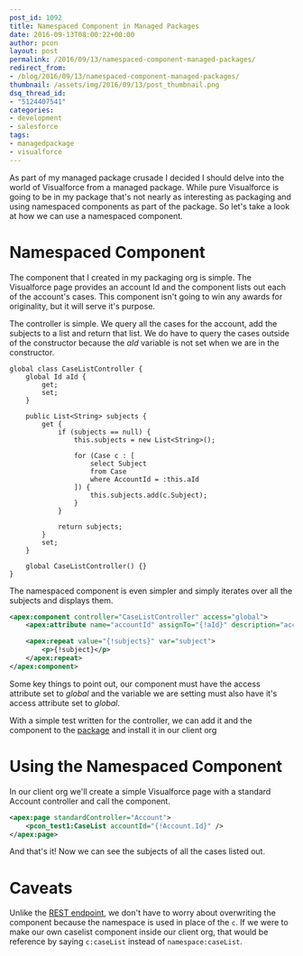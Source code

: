 ```yaml
---
post_id: 1092
title: Namespaced Component in Managed Packages
date: 2016-09-13T08:00:22+00:00
author: pcon
layout: post
permalink: /2016/09/13/namespaced-component-managed-packages/
redirect_from:
- /blog/2016/09/13/namespaced-component-managed-packages/
thumbnail: /assets/img/2016/09/13/post_thumbnail.png
dsq_thread_id:
- "5124407541"
categories:
- development
- salesforce
tags:
- managedpackage
- visualforce
---
```

As part of my managed package crusade I decided I should delve into the world of Visualforce from a managed package.  While pure Visualforce is going to be in my package that's not nearly as interesting as packaging and using namespaced components as part of the package.  So let's take a look at how we can use a namespaced component.

# Namespaced Component

The component that I created in my packaging org is simple.  The Visualforce page provides an account Id and the component lists out each of the account's cases.  This component isn't going to win any awards for originality, but it will serve it's purpose.

<!--more-->

The controller is simple.  We query all the cases for the account, add the subjects to a list and return that list.  We do have to query the cases outside of the constructor because the _aId_ variable is not set when we are in the constructor.

```apex
global class CaseListController {
    global Id aId {
        get;
        set;
    }

    public List<String> subjects {
        get {
            if (subjects == null) {
                this.subjects = new List<String>();

                for (Case c : [
                    select Subject
                    from Case
                    where AccountId = :this.aId
                ]) {
                    this.subjects.add(c.Subject);
                }
            }

            return subjects;
        }
        set;
    }

    global CaseListController() {}
}
```

The namespaced component is even simpler and simply iterates over all the subjects and displays them.

```xml
<apex:component controller="CaseListController" access="global">
    <apex:attribute name="accountId" assignTo="{!aId}" description="account id" type="String" required="true" access="global" />

    <apex:repeat value="{!subjects}" var="subject">
        <p>{!subject}</p>
    </apex:repeat>
</apex:component>
```

Some key things to point out, our component must have the access attribute set to _global_ and the variable we are setting must also have it's access attribute set to _global_.

With a simple test written for the controller, we can add it and the component to the [package](https://login.salesforce.com/packaging/installPackage.apexp?p0=04t41000000NZ9g) and install it in our client org

# Using the Namespaced Component

In our client org we'll create a simple Visualforce page with a standard Account controller and call the component.

```xml
<apex:page standardController="Account">
    <pcon_test1:CaseList accountId="{!Account.Id}" />
</apex:page>
```

And that's it!  Now we can see the subjects of all the cases listed out.

# Caveats

Unlike the [REST endpoint](http://blog.deadlypenguin.com/blog/2016/09/07/namespaced-rest-managed-packages/), we don't have to worry about overwriting the component because the namespace is used in place of the `c`.  If we were to make our own caselist component inside our client org, that would be reference by saying `c:caseList` instead of `namespace:caseList`.